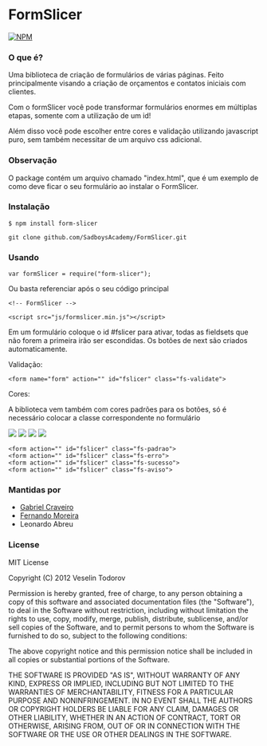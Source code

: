# FormSlicer

[![NPM](https://nodei.co/npm/form-slicer.png?downloads=true&downloadRank=true&stars=true)](https://nodei.co/npm/form-slicer/)
### O que é?
Uma biblioteca de criação de formulários de várias páginas. Feito principalmente visando a criação de orçamentos e contatos iniciais com clientes.

Com o formSlicer você pode transformar formulários enormes em múltiplas etapas, somente com a utilização de um id! 

Além disso você pode escolher entre cores e validação utilizando javascript puro, sem também necessitar de um arquivo css adicional.

### Observação
O package contém um arquivo chamado "index.html", que é um exemplo de como deve ficar o seu formulário ao instalar o FormSlicer.

### Instalação

	$ npm install form-slicer

	git clone github.com/SadboysAcademy/FormSlicer.git



### Usando

	var formSlicer = require("form-slicer");

Ou basta referenciar após o seu código principal

	<!-- FormSlicer -->

	<script src="js/formslicer.min.js"></script>

Em um formulário coloque o id #fslicer para ativar, todas as fieldsets que não forem a primeira irão ser escondidas. Os botões de next são criados automaticamente.

Validação:

	<form name="form" action="" id="fslicer" class="fs-validate">

Cores:

A biblioteca vem também com cores padrões para os botões, só é necessário colocar a classe correspondente no formulário

![](http://imgur.com/UgTO6mI.gif) ![](http://imgur.com/GYNwb4Z.gif) ![](http://imgur.com/MAmQ0hp.gif) ![](http://imgur.com/jzGlFnq.gif)


	<form action="" id="fslicer" class="fs-padrao">
	<form action="" id="fslicer" class="fs-erro">
	<form action="" id="fslicer" class="fs-sucesso">
	<form action="" id="fslicer" class="fs-aviso">

### Mantidas por

* [Gabriel Craveiro](gabrielcraveiro.github.io)
* [Fernando Moreira](ihfernando.github.io)
* Leonardo Abreu

### License

MIT License

Copyright (C) 2012 Veselin Todorov

Permission is hereby granted, free of charge, to any person obtaining a copy of this software and associated documentation files (the "Software"), to deal in the Software without restriction, including without limitation the rights to use, copy, modify, merge, publish, distribute, sublicense, and/or sell copies of the Software, and to permit persons to whom the Software is furnished to do so, subject to the following conditions:

The above copyright notice and this permission notice shall be included in all copies or substantial portions of the Software.

THE SOFTWARE IS PROVIDED "AS IS", WITHOUT WARRANTY OF ANY KIND, EXPRESS OR IMPLIED, INCLUDING BUT NOT LIMITED TO THE WARRANTIES OF MERCHANTABILITY, FITNESS FOR A PARTICULAR PURPOSE AND NONINFRINGEMENT. IN NO EVENT SHALL THE AUTHORS OR COPYRIGHT HOLDERS BE LIABLE FOR ANY CLAIM, DAMAGES OR OTHER LIABILITY, WHETHER IN AN ACTION OF CONTRACT, TORT OR OTHERWISE, ARISING FROM, OUT OF OR IN CONNECTION WITH THE SOFTWARE OR THE USE OR OTHER DEALINGS IN THE SOFTWARE.

